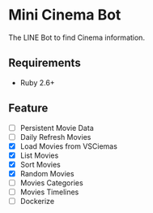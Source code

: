 Mini Cinema Bot
===

The LINE Bot to find Cinema information.

## Requirements

* Ruby 2.6+

## Feature

* [ ] Persistent Movie Data
* [ ] Daily Refresh Movies
* [x] Load Movies from VSCiemas
* [x] List Movies
* [x] Sort Movies
* [x] Random Movies
* [ ] Movies Categories
* [ ] Movies Timelines
* [ ] Dockerize
